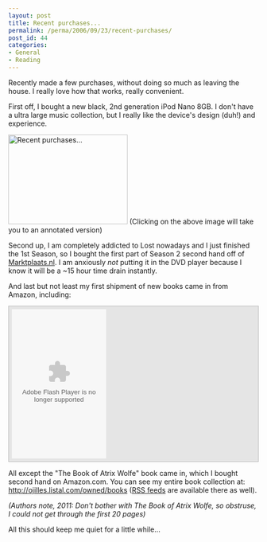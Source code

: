 ```yaml
---
layout: post
title: Recent purchases...
permalink: /perma/2006/09/23/recent-purchases/
post_id: 44
categories: 
- General
- Reading
---
```


Recently made a few purchases, without doing so much as leaving the house. I
really love how that works, really convenient.

First off, I bought a new black, 2nd generation iPod Nano 8GB. I don't have a
ultra large music collection, but I really like the device's design (duh!) and
experience.

<a title="Photo Sharing" href="http://www.flickr.com/photos/jilles/250360273/"><img width="240" height="180" alt="Recent purchases..." src="http://static.flickr.com/107/250360273_9b77c2b613_m.jpg" /></a>
(Clicking on the above image will take you to an annotated version)

Second up, I am completely addicted to Lost nowadays and I just finished the
1st Season, so I bought the first part of Season 2 second hand off of <a
href="http://www.marktplaats.nl">Marktplaats.nl</a>. I am anxiously *not*
putting it in the DVD player because I know it will be a ~15 hour time drain
instantly.

And last but not least my first shipment of new books came in from Amazon,
including:

<div style='background-color:#E5E5E5;padding:6px;border:1px solid #B8B8B8;'>
<a href='http://www.listal.com'><embed wmode="transparent" FlashVars="xmlfile=http://ojilles.listal.com/imagexml/owned/books/1/?tag=group1&sortby=rating-desc" src="http://www.listal.com/listal/images/slideshow/slideshow.swf" quality="high" width="190" height="300" type="application/x-shockwave-flash" pluginspage="http://www.macromedia.com/go/getflashplayer" /></a>
</div>


All except the "The Book of Atrix Wolfe" book came in, which I bought second
hand on Amazon.com. You can see my entire book collection at: <a
href="http://ojilles.listal.com/owned/books">http://ojilles.listal.com/owned/books</a>
(<a href="http://ojilles.listal.com/rss/owned/books/">RSS feeds</a> are
available there as well).

*(Authors note, 2011: Don't bother with The Book of Atrix Wolfe, so obstruse, I could not get through the first 20 pages)*

All this should keep me quiet for a little while...


